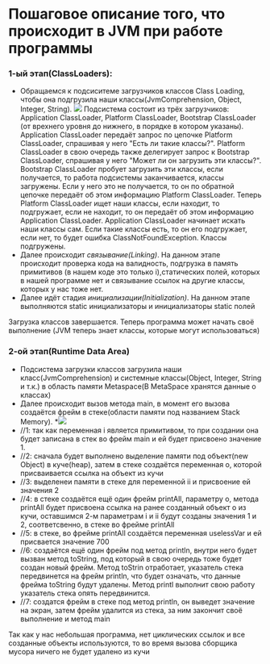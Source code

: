 # Пошаговое описание того, что происходит в JVM при работе программы


### 1-ый этап(ClassLoaders):
* Обращаемся к подсиситеме загрузчиков классов Class Loading, чтобы она подгрузила наши классы(JvmComprehension, Object, Integer, String).
![](https://github.com/DaniilVenikov/core_10.1_JVM-pictures-/blob/origin/1-ый%20скрин.png)
Подсистема состоит из трёх загрузчиков: Application ClassLoader, Platform ClassLoader, Bootstrap ClassLoader (от врехнего уровня до нижнего, в порядке в котором указаны). Application ClassLoader передаёт запрос по цепочке Platform ClassLoader, спрашивая у него "Есть ли такие классы?". Platform ClassLoader в свою очередь также делегирует запрос к Bootstrap ClassLoader, спрашивая у него "Может ли он загрузить эти классы?". Bootstrap ClassLoader пробует загрузить эти классы, если получается, то работа подсистемы заканчивается, классы загружены. Если у него это не получается, то он по обратной цепочке передаёт об этом информацию Platform ClassLoader. Теперь Platform ClassLoader ищет наши классы, если находит, то подгружает, если не находит, то он передаёт об этом информацию Application ClassLoader. Application ClassLoader начинает искать наши классы сам. Если такие классы есть, то он его подгружает, если нет, то будет ошибка ClassNotFoundException. Классы подгружены.
* Далее происходит *связывание(Linking)*. На данном этапе происходит проверка кода на валидность, подгрузка в память примитивов (в нашем коде это только i),статических полей, которых в нашей программе нет и связывание ссылок на другие классы, которых у нас тоже нет.
* Далее идёт стадия *инициализации(Initialization)*. На данном этапе выполняются static инициализаторы и инициализаторы static полей

Загрузка классов завершается. Теперь программа может начать своё выполнение (JVM теперь знает классы, которые могут использоваться)

### 2-ой этап(Runtime Data Area)
* Подсистема загрузки классов загрузила наши класс(JvmComprehension) и системные классы(Object, Integer, String и т.к.) в область памяти Metaspace(В MetaSpace хранятся данные о классах)
* Далее происходит вызов метода main, в момент его вызова создаётся фрейм в стеке(области памяти под названием Stack Memory).
*![](https://github.com/DaniilVenikov/core_10.1_JVM-pictures-/blob/origin/2-ой%20скрин.png)
* //1: так как переменная i является примитивом, то при создании она будет записана в стек во фрейм main и ей будет присвоено значение 1.
* //2: сначала будет выполнено выделение памяти под объект(new Object) в куче(heap), затем в стеке создаётся переменная o, которой присваивается ссылка на объект из кучи
* //3: выделенеи памяти в стеке для переменной ii и присвоение ей значения 2
* //4: в стеке создаётся ещё один фрейм printAll, параметру o, метода printAll будет присвоена ссылка на ранее созданный объект o из кучи, оставшимся 2-м параметрам i и ii будут созданы значения 1 и 2, соответсвенно, в стеке во фрейме printAll 
* //5: в стеке, во фрейме printAll создаётся переменная uselessVar и ей присвается значение 700
* //6: создаётся ещё один фрейм под метод println, внутри него будет вызван метод toString, под который в свою очередь тоже будет создан новый фрейм. Метод toStrin отработает, указатель стека передвинется на фрейм println, что будет означать, что данные фрейма toString будут удалены. Метод printl выполнит свою работу указатель стека опять передвинится.
* //7: создатся фрейм в стеке под метод println, он выведет значение на экран, затем фрейм удалится из стека, за ним закончит своё выполнение и метод main

Так как у нас небольшая программа, нет циклических ссылок и все созданные объекты используются, то во время вызова сборщика мусора ничего не будет удалено из кучи
